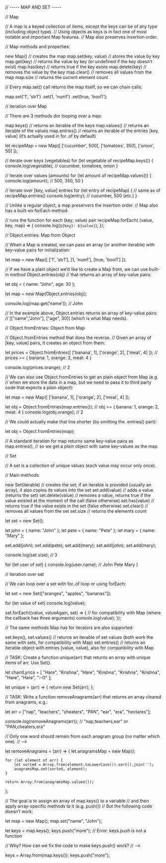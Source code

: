 // ----- MAP AND SET -----

// Map

// A map is a keyed collection of items, except the keys can be of any type (including object type).
// Using objects as keys is in fact one of most notable and important Map features.
// Map also preserves insertion order.

// Map methods and properties:

new Map()  // creates the map
map.set(key, value)  // stores the value by key
map.get(key)  // returns the value by key (or undefined if the key doesn’t exist)
map.has(key)  // returns true if the key exists
map.delete(key)  // removes the value by the key
map.clear() // removes all values from the map
map.size  // returns the current element count

// Every map.set() call returns the map itself, so we can chain calls:

map.set('1', 'str1')
    .set(1, 'num1')
    .set(true, 'bool1');

// iteration over Map

// There are 3 methods dor looping over a map:

map.keys()  // returns an iterable of the keys
map.values()  // returns an iterable of the values
map.entries()  // returns an iterable of the entries [key, value] (it’s actually used in for..of by default)

let recipeMap = new Map([
    ['cucumber', 500],
    ['tomatoes', 350],
    ['onion', 50]
]);
  
// iterate over keys (vegetables)
for (let vegetable of recipeMap.keys()) {
    console.log(vegetable);  // cucumber, tomatoes, onion
}
  
// iterate over values (amounts)
for (let amount of recipeMap.values()) {
    console.log(amount); // 500, 350, 50
}
  
// iterate over [key, value] entries
for (let entry of recipeMap) {  // same as of recipeMap.entries()
    console.log(entry);  // cucumber, 500 (etc.)
}

// Unlike a regular object, a map preservers the insertion order.
// Map also has a built-on forEach method:

// runs the function for each (key, value) pair
recipeMap.forEach( (value, key, map) => {
    console.log(`${key}: ${value}`);
});

// Object.entries: Map from Object

// When a Map is created, we can pass an array (or another iterable) with key-value pairs for initialization:

let map = new Map([
    ['1', 'str1'],
    [1, 'num1'],
    [true, 'bool1']
]);

// If we have a plain object we’d like to create a Map from, we can use built-in method Object.entries(obj)
// that returns an array of key-value pairs:

let obj = {
    name: "John",
    age: 30
};

let map = new Map(Object.entries(obj));

console.log(map.get('name'));  // John

// In the example above, Object.entries returns an array of key-value pairs:
// [["name","John"], ["age", 30]] (which is what Map needs).

// Object.fromEntries: Object from Map

// Object.fromEntries method that does the reverse.
// Given an array of [key, value] pairs, it creates an object from them:

let prices = Object.fromEntries([
    ['banana', 1],
    ['orange', 2],
    ['meat', 4]
]);  // prices == { banana: 1, orange: 2, meat: 4 }
  
console.log(prices.orange);  // 2

// We can also use Object.fromEntries to get an plain object from Map (e.g.
// when we store the data in a map, but we need to pass it to third party code that expects a plain object):

let map = new Map([
    ['banana', 1],
    ['orange', 2],
    ['meat', 4]
]);

let obj = Object.fromEntries(map.entries());  // obj == { banana: 1, orange: 2, meat: 4 }
console.log(obj.orange);  // 2

// We could actually make that line shorter (by omitting the .entries() part):

let obj = Object.fromEntries(map);

// A standard iteration for map returns same key-value pairs as map.entries(),
// so we get a plain object with same key-values as the map.

// Set

// A set is a collection of unique values (each value may occur only once).

// Main methods:

new Set(iterable)  // creates the set; if an iterable is provided (usually an array), it also copies its values into the set
set.add(value)  // adds a value (returns the set)
set.delete(value)  // removes a value, returns true if the value existed at the moment of the call (false otherwise)
set.has(value)  // returns true if the value exists in the set (false otherwise)
set.clear()  // removes all values from the set
set.size  // returns the elements count

let set = new Set();

let john = { name: "John" };
let pete = { name: "Pete" };
let mary = { name: "Mary" };

set.add(john);
set.add(pete);
set.add(mary);
set.add(john);
set.add(mary);

console.log(set.size);  // 3

for (let user of set) {
    console.log(user.name);  // John Pete Mary
}

// iteration over set

// We can loop over a set with for..of loop or using forEach:

let set = new Set(["oranges", "apples", "bananas"]);

for (let value of set) console.log(value);

set.forEach((value, valueAgain, set) => {  // for compatibility with Map (where the callback has three arguments)
    console.log(value);
});

// The same methods Map has for iterators are also supported:

set.keys(), set.values()  // returns an iterable of set values (both work the same with sets, for compatibility with Map)
set.entries()  // returns an iterable object with entries [value, value], also for compatibility with Map

// TASK: Create a function unique(arr) that returns an array with unique items of arr. Use Set().

let chantLyrics = [
    "Hare", "Krishna", "Hare", "Krishna",
    "Krishna", "Krishna", "Hare", "Hare",
    ":-O"
];

let unique = (arr) => {
    return new Set(arr);
};

// TASK: Write a function removeAnagrams(arr) that returns an array cleared from anagrams, e.g.:

let arr = ["nap", "teachers", "cheaters", "PAN", "ear", "era", "hectares"];

console.log(removeAnagrams(arr));  // "nap,teachers,ear" or "PAN,cheaters,era"

// Only one word should remain from each anagram group (no matter which one).
// -->

let removeAnagrams = (arr) => {
    let anagramsMap = new Map();

    for (let element of arr) {
        let sorted = Array.from(element.toLowerCase()).sort().join('');
        anagramsMap.set(sorted, element);
    }

    return Array.from(anagramsMap.values());
};

// The goal is to assign an array of map.keys() to a variable
// and then apply array-specific methods to it (e.g. push())
// But the following code doesn’t work:

let map = new Map();
map.set("name", "John");

let keys = map.keys();
keys.push("more");  // Error: keys.push is not a function

// Why? How can we fix the code to make keys.push() work?
// -->

keys = Array.from(map.keys());
keys.push("more");